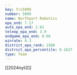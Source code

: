 ```yaml
---
key: frc5099
number: 5099
name: Northport Robotics
epa_end: 7.17
auto_epa_end: 2.61
teleop_epa_end: 3.9
endgame_epa_end: 0.66
winrate: 0.3
district_epa_rank: 1508
district_epa_percentile: 0.1627
type: Team
---
```

[[2024nyli2]]
